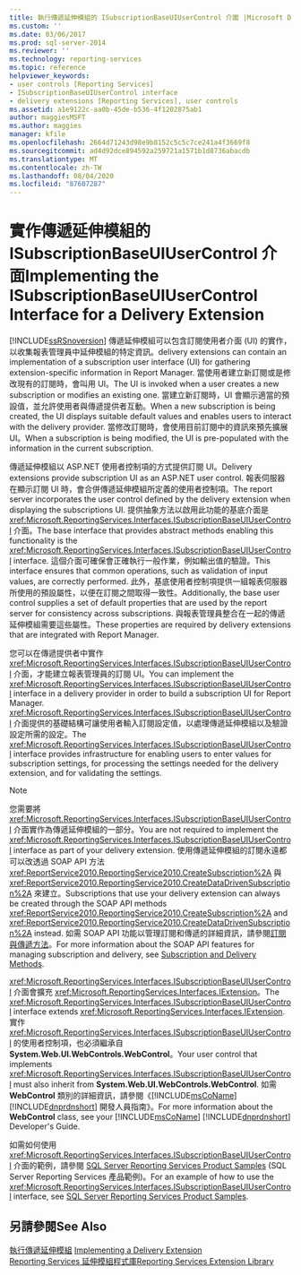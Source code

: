 ```yaml
---
title: 執行傳遞延伸模組的 ISubscriptionBaseUIUserControl 介面 |Microsoft Docs
ms.custom: ''
ms.date: 03/06/2017
ms.prod: sql-server-2014
ms.reviewer: ''
ms.technology: reporting-services
ms.topic: reference
helpviewer_keywords:
- user controls [Reporting Services]
- ISubscriptionBaseUIUserControl interface
- delivery extensions [Reporting Services], user controls
ms.assetid: a1e9122c-aa0b-45de-b536-4f1202875ab1
author: maggiesMSFT
ms.author: maggies
manager: kfile
ms.openlocfilehash: 2664d71243d98e9b8152c5c5c7ce241a4f3669f8
ms.sourcegitcommit: ad4d92dce894592a259721a1571b1d8736abacdb
ms.translationtype: MT
ms.contentlocale: zh-TW
ms.lasthandoff: 08/04/2020
ms.locfileid: "87607287"
---
```

# <a name="implementing-the-isubscriptionbaseuiusercontrol-interface-for-a-delivery-extension"></a><span data-ttu-id="d2a10-102">實作傳遞延伸模組的 ISubscriptionBaseUIUserControl 介面</span><span class="sxs-lookup"><span data-stu-id="d2a10-102">Implementing the ISubscriptionBaseUIUserControl Interface for a Delivery Extension</span></span>
  [!INCLUDE[ssRSnoversion](../../../includes/ssrsnoversion-md.md)] <span data-ttu-id="d2a10-103">傳遞延伸模組可以包含訂閱使用者介面 (UI) 的實作，以收集報表管理員中延伸模組的特定資訊。</span><span class="sxs-lookup"><span data-stu-id="d2a10-103">delivery extensions can contain an implementation of a subscription user interface (UI) for gathering extension-specific information in Report Manager.</span></span> <span data-ttu-id="d2a10-104">當使用者建立新訂閱或是修改現有的訂閱時，會叫用 UI。</span><span class="sxs-lookup"><span data-stu-id="d2a10-104">The UI is invoked when a user creates a new subscription or modifies an existing one.</span></span> <span data-ttu-id="d2a10-105">當建立新訂閱時，UI 會顯示適當的預設值，並允許使用者與傳遞提供者互動。</span><span class="sxs-lookup"><span data-stu-id="d2a10-105">When a new subscription is being created, the UI displays suitable default values and enables users to interact with the delivery provider.</span></span> <span data-ttu-id="d2a10-106">當修改訂閱時，會使用目前訂閱中的資訊來預先擴展 UI。</span><span class="sxs-lookup"><span data-stu-id="d2a10-106">When a subscription is being modified, the UI is pre-populated with the information in the current subscription.</span></span>  
  
 <span data-ttu-id="d2a10-107">傳遞延伸模組以 ASP.NET 使用者控制項的方式提供訂閱 UI。</span><span class="sxs-lookup"><span data-stu-id="d2a10-107">Delivery extensions provide subscription UI as an ASP.NET user control.</span></span> <span data-ttu-id="d2a10-108">報表伺服器在顯示訂閱 UI 時，會合併傳遞延伸模組所定義的使用者控制項。</span><span class="sxs-lookup"><span data-stu-id="d2a10-108">The report server incorporates the user control defined by the delivery extension when displaying the subscriptions UI.</span></span> <span data-ttu-id="d2a10-109">提供抽象方法以啟用此功能的基底介面是 <xref:Microsoft.ReportingServices.Interfaces.ISubscriptionBaseUIUserControl> 介面。</span><span class="sxs-lookup"><span data-stu-id="d2a10-109">The base interface that provides abstract methods enabling this functionality is the <xref:Microsoft.ReportingServices.Interfaces.ISubscriptionBaseUIUserControl> interface.</span></span> <span data-ttu-id="d2a10-110">這個介面可確保會正確執行一般作業，例如輸出值的驗證。</span><span class="sxs-lookup"><span data-stu-id="d2a10-110">This interface ensures that common operations, such as validation of input values, are correctly performed.</span></span> <span data-ttu-id="d2a10-111">此外，基底使用者控制項提供一組報表伺服器所使用的預設屬性，以便在訂閱之間取得一致性。</span><span class="sxs-lookup"><span data-stu-id="d2a10-111">Additionally, the base user control supplies a set of default properties that are used by the report server for consistency across subscriptions.</span></span> <span data-ttu-id="d2a10-112">與報表管理員整合在一起的傳遞延伸模組需要這些屬性。</span><span class="sxs-lookup"><span data-stu-id="d2a10-112">These properties are required by delivery extensions that are integrated with Report Manager.</span></span>  
  
 <span data-ttu-id="d2a10-113">您可以在傳遞提供者中實作 <xref:Microsoft.ReportingServices.Interfaces.ISubscriptionBaseUIUserControl> 介面，才能建立報表管理員的訂閱 UI。</span><span class="sxs-lookup"><span data-stu-id="d2a10-113">You can implement the <xref:Microsoft.ReportingServices.Interfaces.ISubscriptionBaseUIUserControl> interface in a delivery provider in order to build a subscription UI for Report Manager.</span></span> <span data-ttu-id="d2a10-114"><xref:Microsoft.ReportingServices.Interfaces.ISubscriptionBaseUIUserControl> 介面提供的基礎結構可讓使用者輸入訂閱設定值，以處理傳遞延伸模組以及驗證設定所需的設定。</span><span class="sxs-lookup"><span data-stu-id="d2a10-114">The <xref:Microsoft.ReportingServices.Interfaces.ISubscriptionBaseUIUserControl> interface provides infrastructure for enabling users to enter values for subscription settings, for processing the settings needed for the delivery extension, and for validating the settings.</span></span>  
  
> [!NOTE]  
>  <span data-ttu-id="d2a10-115">您需要將 <xref:Microsoft.ReportingServices.Interfaces.ISubscriptionBaseUIUserControl> 介面實作為傳遞延伸模組的一部分。</span><span class="sxs-lookup"><span data-stu-id="d2a10-115">You are not required to implement the <xref:Microsoft.ReportingServices.Interfaces.ISubscriptionBaseUIUserControl> interface as part of your delivery extension.</span></span> <span data-ttu-id="d2a10-116">使用傳遞延伸模組的訂閱永遠都可以改透過 SOAP API 方法 <xref:ReportService2010.ReportingService2010.CreateSubscription%2A> 與 <xref:ReportService2010.ReportingService2010.CreateDataDrivenSubscription%2A> 來建立。</span><span class="sxs-lookup"><span data-stu-id="d2a10-116">Subscriptions that use your delivery extension can always be created through the SOAP API methods <xref:ReportService2010.ReportingService2010.CreateSubscription%2A> and <xref:ReportService2010.ReportingService2010.CreateDataDrivenSubscription%2A> instead.</span></span> <span data-ttu-id="d2a10-117">如需 SOAP API 功能以管理訂閱和傳遞的詳細資訊，請參閱[訂閱與傳遞方法](../../report-server-web-service/methods/subscription-and-delivery-methods.md)。</span><span class="sxs-lookup"><span data-stu-id="d2a10-117">For more information about the SOAP API features for managing subscription and delivery, see [Subscription and Delivery Methods](../../report-server-web-service/methods/subscription-and-delivery-methods.md).</span></span>  
  
 <span data-ttu-id="d2a10-118"><xref:Microsoft.ReportingServices.Interfaces.ISubscriptionBaseUIUserControl> 介面會擴充 <xref:Microsoft.ReportingServices.Interfaces.IExtension>。</span><span class="sxs-lookup"><span data-stu-id="d2a10-118">The <xref:Microsoft.ReportingServices.Interfaces.ISubscriptionBaseUIUserControl> interface extends <xref:Microsoft.ReportingServices.Interfaces.IExtension>.</span></span> <span data-ttu-id="d2a10-119">實作 <xref:Microsoft.ReportingServices.Interfaces.ISubscriptionBaseUIUserControl> 的使用者控制項，也必須繼承自 **System.Web.UI.WebControls.WebControl**。</span><span class="sxs-lookup"><span data-stu-id="d2a10-119">Your user control that implements <xref:Microsoft.ReportingServices.Interfaces.ISubscriptionBaseUIUserControl> must also inherit from **System.Web.UI.WebControls.WebControl**.</span></span> <span data-ttu-id="d2a10-120">如需 **WebControl** 類別的詳細資訊，請參閱《[!INCLUDE[msCoName](../../../includes/msconame-md.md)] [!INCLUDE[dnprdnshort](../../../includes/dnprdnshort-md.md)] 開發人員指南》。</span><span class="sxs-lookup"><span data-stu-id="d2a10-120">For more information about the **WebControl** class, see your [!INCLUDE[msCoName](../../../includes/msconame-md.md)] [!INCLUDE[dnprdnshort](../../../includes/dnprdnshort-md.md)] Developer's Guide.</span></span>  
  
 <span data-ttu-id="d2a10-121">如需如何使用 <xref:Microsoft.ReportingServices.Interfaces.ISubscriptionBaseUIUserControl> 介面的範例，請參閱 [SQL Server Reporting Services Product Samples](https://go.microsoft.com/fwlink/?LinkId=177889) (SQL Server Reporting Services 產品範例)。</span><span class="sxs-lookup"><span data-stu-id="d2a10-121">For an example of how to use the <xref:Microsoft.ReportingServices.Interfaces.ISubscriptionBaseUIUserControl> interface, see [SQL Server Reporting Services Product Samples](https://go.microsoft.com/fwlink/?LinkId=177889).</span></span>  
  
## <a name="see-also"></a><span data-ttu-id="d2a10-122">另請參閱</span><span class="sxs-lookup"><span data-stu-id="d2a10-122">See Also</span></span>  
 <span data-ttu-id="d2a10-123">[執行傳遞延伸模組](implementing-a-delivery-extension.md) </span><span class="sxs-lookup"><span data-stu-id="d2a10-123">[Implementing a Delivery Extension](implementing-a-delivery-extension.md) </span></span>  
 [<span data-ttu-id="d2a10-124">Reporting Services 延伸模組程式庫</span><span class="sxs-lookup"><span data-stu-id="d2a10-124">Reporting Services Extension Library</span></span>](../reporting-services-extension-library.md)  
  
  
